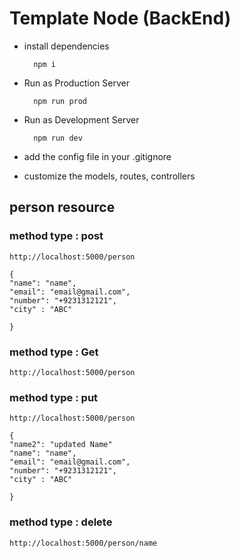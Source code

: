 # Template Node (BackEnd)

- install dependencies

        npm i

- Run as Production Server

        npm run prod

- Run as Development Server

        npm run dev

- add the config file in your .gitignore
- customize the models, routes, controllers

## person resource

### method type : post

    http://localhost:5000/person
    
    { 
    "name": "name",
    "email": "email@gmail.com",
    "number": "+9231312121",
    "city" : "ABC"
    
    }

### method type : Get

    http://localhost:5000/person

### method type : put

    http://localhost:5000/person
    
    { 
    "name2": "updated Name"
    "name": "name",
    "email": "email@gmail.com",
    "number": "+9231312121",
    "city" : "ABC"
    
    }

### method type : delete

    http://localhost:5000/person/name
